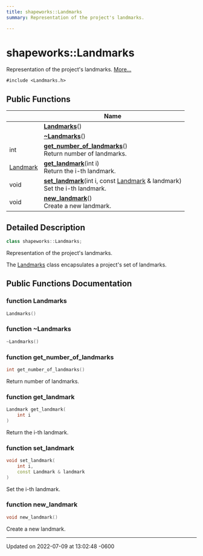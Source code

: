 ```yaml
---
title: shapeworks::Landmarks
summary: Representation of the project's landmarks. 

---
```


# shapeworks::Landmarks



Representation of the project's landmarks.  [More...](#detailed-description)


`#include <Landmarks.h>`

## Public Functions

|                | Name           |
| -------------- | -------------- |
| | **[Landmarks](../Classes/classshapeworks_1_1Landmarks.md#function-landmarks)**() |
| | **[~Landmarks](../Classes/classshapeworks_1_1Landmarks.md#function-~landmarks)**() |
| int | **[get_number_of_landmarks](../Classes/classshapeworks_1_1Landmarks.md#function-get-number-of-landmarks)**()<br>Return number of landmarks.  |
| [Landmark](../Classes/classshapeworks_1_1Landmark.md) | **[get_landmark](../Classes/classshapeworks_1_1Landmarks.md#function-get-landmark)**(int i)<br>Return the i-th landmark.  |
| void | **[set_landmark](../Classes/classshapeworks_1_1Landmarks.md#function-set-landmark)**(int i, const [Landmark](../Classes/classshapeworks_1_1Landmark.md) & landmark)<br>Set the i-th landmark.  |
| void | **[new_landmark](../Classes/classshapeworks_1_1Landmarks.md#function-new-landmark)**()<br>Create a new landmark.  |

## Detailed Description

```cpp
class shapeworks::Landmarks;
```

Representation of the project's landmarks. 

The [Landmarks](../Classes/classshapeworks_1_1Landmarks.md) class encapsulates a project's set of landmarks. 

## Public Functions Documentation

### function Landmarks

```cpp
Landmarks()
```


### function ~Landmarks

```cpp
~Landmarks()
```


### function get_number_of_landmarks

```cpp
int get_number_of_landmarks()
```

Return number of landmarks. 

### function get_landmark

```cpp
Landmark get_landmark(
    int i
)
```

Return the i-th landmark. 

### function set_landmark

```cpp
void set_landmark(
    int i,
    const Landmark & landmark
)
```

Set the i-th landmark. 

### function new_landmark

```cpp
void new_landmark()
```

Create a new landmark. 

-------------------------------

Updated on 2022-07-09 at 13:02:48 -0600